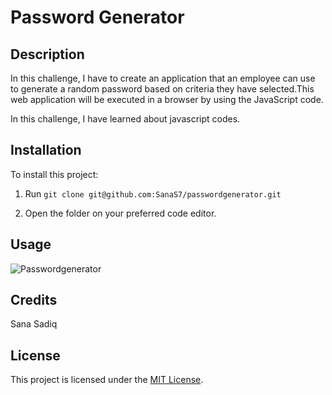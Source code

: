 
# Password Generator

## Description
In this challenge, I have to create an application that an employee can use to generate a random password based on criteria they have selected.This web application will be executed in a browser by using the JavaScript code.


In this challenge, I have learned about javascript codes.

## Installation

To install this project:
1. Run
`git clone git@github.com:SanaS7/passwordgenerator.git`

2. Open the folder on your preferred code editor.


## Usage

<img src="images/imagespasswordgenerator.png" alt="Passwordgenerator">


## Credits

Sana Sadiq

## License

This project is licensed under the [MIT License](https://opensource.org/license/mit/).
